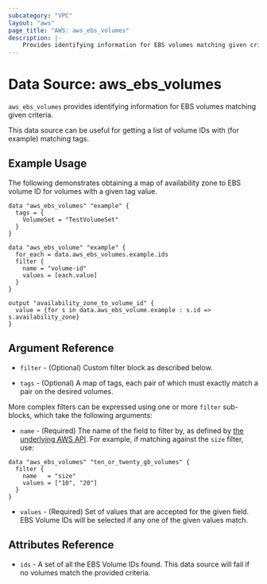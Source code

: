 ```yaml
---
subcategory: "VPC"
layout: "aws"
page_title: "AWS: aws_ebs_volumes"
description: |-
    Provides identifying information for EBS volumes matching given criteria
---
```


# Data Source: aws_ebs_volumes

`aws_ebs_volumes` provides identifying information for EBS volumes matching given criteria.

This data source can be useful for getting a list of volume IDs with (for example) matching tags.

## Example Usage

The following demonstrates obtaining a map of availability zone to EBS volume ID for volumes with a given tag value.

```hcl
data "aws_ebs_volumes" "example" {
  tags = {
    VolumeSet = "TestVolumeSet"
  }
}

data "aws_ebs_volume" "example" {
  for_each = data.aws_ebs_volumes.example.ids
  filter {
    name = "volume-id"
    values = [each.value]
  }
}

output "availability_zone_to_volume_id" {
  value = {for s in data.aws_ebs_volume.example : s.id => s.availability_zone}
}
```

## Argument Reference

* `filter` - (Optional) Custom filter block as described below.

* `tags` - (Optional) A map of tags, each pair of which must exactly match
  a pair on the desired volumes.

More complex filters can be expressed using one or more `filter` sub-blocks,
which take the following arguments:

* `name` - (Required) The name of the field to filter by, as defined by
  [the underlying AWS API](https://docs.aws.amazon.com/AWSEC2/latest/APIReference/API_DescribeVolumes.html).
  For example, if matching against the `size` filter, use:

```hcl
data "aws_ebs_volumes" "ten_or_twenty_gb_volumes" {
  filter {
    name   = "size"
    values = ["10", "20"]
  }
}
```

* `values` - (Required) Set of values that are accepted for the given field.
  EBS Volume IDs will be selected if any one of the given values match.

## Attributes Reference

* `ids` - A set of all the EBS Volume IDs found. This data source will fail if
  no volumes match the provided criteria.
